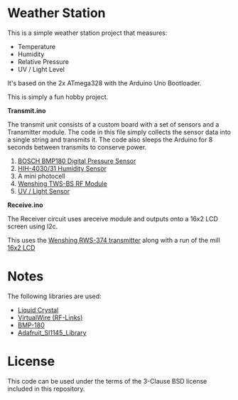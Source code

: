 # Weather Station

This is a simple weather station project that measures:

 - Temperature
 - Humidity
 - Relative Pressure
 - UV / Light Level

It's based on the 2x ATmega328 with the Arduino Uno Bootloader. 

This is simply a fun hobby project.

**Transmit.ino**

The transmit unit consists of a custom board with a set of sensors and a Transmitter module. The code in this file simply collects the sensor data into a single string and transmits it.  The code also sleeps the Arduino for 8 seconds between transmits to conserve power. 

 1. [BOSCH BMP180 Digital Pressure Sensor](https://dlnmh9ip6v2uc.cloudfront.net/datasheets/Sensors/Pressure/BMP180.pdf)
 2. [HIH-4030/31 Humidity Sensor](https://www.sparkfun.com/datasheets/Sensors/Weather/SEN-09569-HIH-4030-datasheet.pdf)
 3. A mini photocell
 4. [Wenshing TWS-BS RF Module](https://dlnmh9ip6v2uc.cloudfront.net/datasheets/Wireless/General/TWS-BS-6_315MHz_ASK_RF_Transmitter_Module_Data_Sheet.pdf)
 5. [UV / Light Sensor](https://cdn-shop.adafruit.com/datasheets/Si1145-46-47.pdf)

**Receive.ino**

The Receiver circuit uses areceive module and outputs onto a 16x2 LCD screen using I2c.

This uses the [Wenshing RWS-374 transmitter](https://dlnmh9ip6v2uc.cloudfront.net/datasheets/Wireless/General/RWS-374-3_315MHz_ASK_RF_Receiver_Module_Data_Sheet.pdf)  along with a run of the mill [16x2 LCD](https://proto-pic.co.uk/rgb-backlight-positive-lcd-16x2-extras/)

# Notes

The following libraries are used:
   - [Liquid Crystal](https://github.com/adafruit/LiquidCrystal)
   - [VirtualWire (RF-Links)](https://github.com/sparkfun/RF_Links)
   - [BMP-180](https://github.com/sparkfun/BMP180_Breakout)
   - [Adafruit_SI1145_Library](https://github.com/adafruit/Adafruit_SI1145_Library/)

# License
This code can be used under the terms of the 3-Clause BSD license included in this repository.